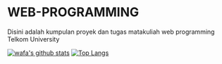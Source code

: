 # WEB-PROGRAMMING

Disini adalah kumpulan proyek dan tugas matakuliah web programming Telkom University

[![wafa's github stats](https://github-readme-stats.vercel.app/api?username=muzakkialfarisi&show_icons=true&line_height=21&show_icons=true&theme=buefy&count_private=true&cache_seconds=1800)](https://github.com/muzakkialfarisi)
[![Top Langs](https://github-readme-stats.vercel.app/api/top-langs/?username=muzakkialfarisi&show_icons=true&theme=buefy&layout=compact&cache_seconds=1800)](https://github.com/muzakkialfarisi)
